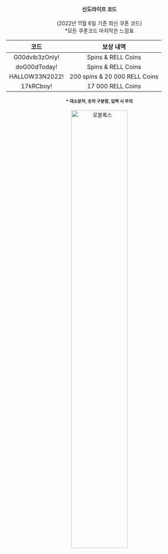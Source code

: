 <div align="center">   
  
  ####  신도라이프 코드 
   (2022년 11월 6일 기준 최신 쿠폰 코드)  
   *모든 쿠폰코드 마지막은 느낌표
  
|코드 | 보상 내역 |  
|:---:|:---:|  
| G00dvib3zOnly! | Spins & RELL Coins | 
| doG00dToday! |  Spins & RELL Coins |     
| HALLOW33N2022! | 200 spins & 20 000 RELL Coins |  
| 17kRCboy! |17 000 RELL Coins | 

 <b><sub> * 대소문자, 숫자 구분함, 입력 시 주의</sub> </b>  
 <br>
 <a href="https://www.roblox.com"><img width="55%" src="https://k.kakaocdn.net/dn/bJ4NSc/btrPvvo5lzO/ARZoZqYRNV4dEQTwUayPkk/img.png" alt="로블록스" title="로블록스 사이트"></a>
 <br>  
 </div>
